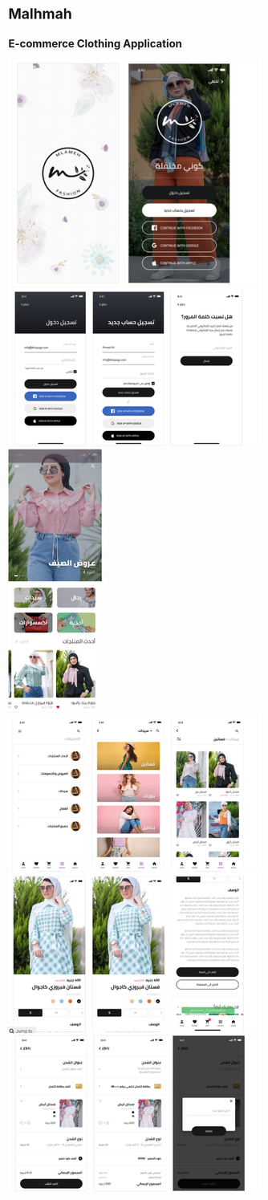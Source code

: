 
# Malhmah
## E-commerce Clothing Application
![](Images/mal1.Png)
![](Images/mal2.Png)
![](Images/mal3.Png)
![](Images/mal4.Png)
![](Images/mal5.Png)
![](Images/mal6.Png)




